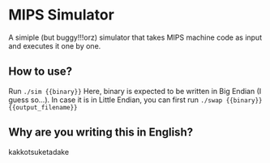 # MIPS Simulator
A simiple (but buggy!!!orz) simulator that takes MIPS machine code as input and executes it one by one.
## How to use?
Run ```./sim {{binary}}```
Here, binary is expected to be written in Big Endian (I guess so...).
In case it is in Little Endian, you can first run ```./swap {{binary}} {{output_filename}}```
## Why are you writing this in English?
kakkotsuketadake
